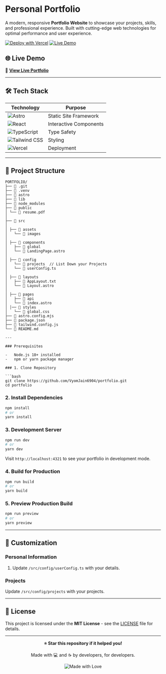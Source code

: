# Personal Portfolio

A modern, responsive **Portfolio Website** to showcase your projects, skills, and professional experience. Built with cutting-edge web technologies for optimal performance and user experience.

[![Deploy with Vercel](https://vercel.com/button)](https://vercel.com/new/clone?repository-url=https://github.com/your-username/portfolio)
[![Live Demo](https://img.shields.io/badge/Live%20Demo-Visit%20Site-blue?style=for-the-badge)](https://your-portfolio.vercel.app)

## 🌐 Live Demo

🔗 **[View Live Portfolio](https://your-portfolio.vercel.app)**

---

## 🛠️ Tech Stack

| Technology                                                                                                     | Purpose                |
| -------------------------------------------------------------------------------------------------------------- | ---------------------- |
| ![Astro](https://img.shields.io/badge/Astro-FF5D01?style=flat&logo=astro&logoColor=white)                      | Static Site Framework  |
| ![React](https://img.shields.io/badge/React-20232A?style=flat&logo=react&logoColor=61DAFB)                     | Interactive Components |
| ![TypeScript](https://img.shields.io/badge/TypeScript-007ACC?style=flat&logo=typescript&logoColor=white)       | Type Safety            |
| ![Tailwind CSS](https://img.shields.io/badge/Tailwind_CSS-38B2AC?style=flat&logo=tailwind-css&logoColor=white) | Styling                |
| ![Vercel](https://img.shields.io/badge/Vercel-000000?style=flat&logo=vercel&logoColor=white)                   | Deployment             |

---

## 📁 Project Structure

````
PORTFOLIO/
├── 📁 .git
├── 📁 .venv
├── 📁 astro
├── 📁 lib
├── 📁 node_modules
├── 📁 public
│ └── 📄 resume.pdf
│
├── 📁 src
│
│ ├── 📁 assets
│   └── 📁 images
│
│ ├── 📁 components
│   ├── 📁 global
│   └── 📄 LandingPage.astro
│
│ ├── 📁 config
│   └── 📁 projects  // List Down your Projects
│   └── 📄 userConfig.ts
│
│ ├── 📁 layouts
│   ├── 📄 AppLayout.txt
│   └── 📄 Layout.astro
│
│ ├── 📁 pages
│   ├── 📁 api
│   └── 📄 index.astro
│ │── 📁 styles
│   └── 📄 global.css
├── 📄 astro.config.mjs
├── 📄 package.json
├── 📄 tailwind.config.js
└── 📄 README.md

---

### Prerequisites

-   Node.js 18+ installed
-   npm or yarn package manager

### 1. Clone Repository

```bash
git clone https://github.com/VyomJain6904/portfolio.git
cd portfolio
````

### 2. Install Dependencies

```bash
npm install
# or
yarn install
```

### 3. Development Server

```bash
npm run dev
# or
yarn dev
```

Visit `http://localhost:4321` to see your portfolio in development mode.

### 4. Build for Production

```bash
npm run build
# or
yarn build
```

### 5. Preview Production Build

```bash
npm run preview
# or
yarn preview
```

---

## 🎨 Customization

### Personal Information

1. Update `/src/config/userConfig.ts` with your details.

### Projects

Update `/src/config/projects` with your projects.

---

## 📝 License

This project is licensed under the **MIT License** - see the [LICENSE](LICENSE) file for details.

---

<div align="center">

**⭐ Star this repository if it helped you!**

Made with 💻 and ☕ by developers, for developers.

![Made with Love](https://img.shields.io/badge/Made%20with-❤️-red?style=for-the-badge)

</div>

